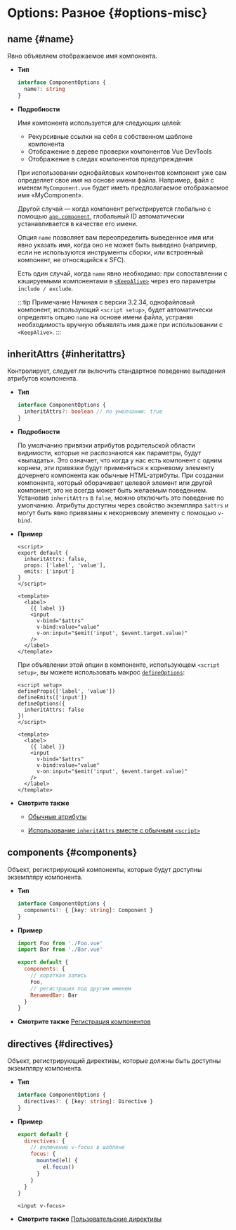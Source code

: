 # Options: Разное {#options-misc}

## name {#name}

Явно объявляем отображаемое имя компонента.

- **Тип**

  ```ts
  interface ComponentOptions {
    name?: string
  }
  ```

- **Подробности**

  Имя компонента используется для следующих целей:

  - Рекурсивные ссылки на себя в собственном шаблоне компонента
  - Отображение в дереве проверки компонентов Vue DevTools
  - Отображение в следах компонентов предупреждения

  При использовании однофайловых компонентов компонент уже сам определяет свое имя на основе имени файла. Например, файл с именем `MyComponent.vue` будет иметь предполагаемое отображаемое имя «MyComponent».

  Другой случай — когда компонент регистрируется глобально с помощью [`app.component`](/api/application#app-component), глобальный ID автоматически устанавливается в качестве его имени.

  Опция `name` позволяет вам переопределить выведенное имя или явно указать имя, когда оно не может быть выведено (например, если не используются инструменты сборки, или встроенный компонент, не относящийся к SFC).

  Есть один случай, когда `name` явно необходимо: при сопоставлении с кэшируемыми компонентами в [`<KeepAlive>`](/guide/built-ins/keep-alive) через его параметры `include / exclude`.

  :::tip Примечание
  Начиная с версии 3.2.34, однофайловый компонент, использующий `<script setup>`, будет автоматически определять опцию `name` на основе имени файла, устраняя необходимость вручную объявлять имя даже при использовании с `<KeepAlive>`.
  :::

## inheritAttrs {#inheritattrs}

Контролирует, следует ли включить стандартное поведение выпадения атрибутов компонента.

- **Тип**

  ```ts
  interface ComponentOptions {
    inheritAttrs?: boolean // по умолчанию: true
  }
  ```

- **Подробности**

  По умолчанию привязки атрибутов родительской области видимости, которые не распознаются как параметры, будут «выпадать». Это означает, что когда у нас есть компонент с одним корнем, эти привязки будут применяться к корневому элементу дочернего компонента как обычные HTML-атрибуты. При создании компонента, который оборачивает целевой элемент или другой компонент, это не всегда может быть желаемым поведением. Установив `inheritAttrs` в `false`, можно отключить это поведение по умолчанию. Атрибуты доступны через свойство экземпляра `$attrs` и могут быть явно привязаны к некорневому элементу с помощью `v-bind`.

- **Пример**

  <div class="options-api">

  ```vue
  <script>
  export default {
    inheritAttrs: false,
    props: ['label', 'value'],
    emits: ['input']
  }
  </script>

  <template>
    <label>
      {{ label }}
      <input
        v-bind="$attrs"
        v-bind:value="value"
        v-on:input="$emit('input', $event.target.value)"
      />
    </label>
  </template>
  ```

  </div>
  <div class="composition-api">

  При объявлении этой опции в компоненте, использующем `<script setup>`, вы можете использовать макрос [`defineOptions`](/api/sfc-script-setup#defineoptions):

  ```vue
  <script setup>
  defineProps(['label', 'value'])
  defineEmits(['input'])
  defineOptions({
    inheritAttrs: false
  })
  </script>

  <template>
    <label>
      {{ label }}
      <input
        v-bind="$attrs"
        v-bind:value="value"
        v-on:input="$emit('input', $event.target.value)"
      />
    </label>
  </template>
  ```

  </div>

- **Смотрите также**

  - [Обычные атрибуты](/guide/components/attrs)
  <div class="composition-api">

  - [Использование `inheritAttrs` вместе с обычным `<script>`](/api/sfc-script-setup.html#usage-alongside-normal-script)
  </div>

## components {#components}

Объект, регистрирующий компоненты, которые будут доступны экземпляру компонента.

- **Тип**

  ```ts
  interface ComponentOptions {
    components?: { [key: string]: Component }
  }
  ```

- **Пример**

  ```js
  import Foo from './Foo.vue'
  import Bar from './Bar.vue'

  export default {
    components: {
      // короткая запись
      Foo,
      // регистрация под другим именем
      RenamedBar: Bar
    }
  }
  ```

- **Смотрите также** [Регистрация компонентов](/guide/components/registration)

## directives {#directives}

Объект, регистрирующий директивы, которые должны быть доступны экземпляру компонента.

- **Тип**

  ```ts
  interface ComponentOptions {
    directives?: { [key: string]: Directive }
  }
  ```

- **Пример**

  ```js
  export default {
    directives: {
      // включение v-focus в шаблоне
      focus: {
        mounted(el) {
          el.focus()
        }
      }
    }
  }
  ```

  ```vue-html
  <input v-focus>
  ```

- **Смотрите также** [Пользовательские директивы](/guide/reusability/custom-directives)
